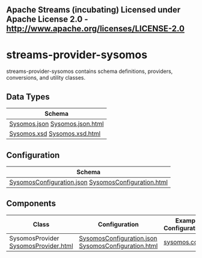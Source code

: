 Apache Streams (incubating)
Licensed under Apache License 2.0 - http://www.apache.org/licenses/LICENSE-2.0
--------------------------------------------------------------------------------

streams-provider-sysomos
==============

streams-provider-sysomos contains schema definitions, providers, conversions, and utility classes.

## Data Types

| Schema |
|--------|
| [Sysomos.json](com/sysomos/Sysomos.json "Sysomos.json") [Sysomos.json.html](apidocs/com/sysomos/Sysomos.html "javadoc") |
| [Sysomos.xsd](com/sysomos/sysomos.xsd "Sysomos.xsd") [Sysomos.xsd.html](apidocs/com/sysomos/BeatApi.html "javadoc") |

## Configuration

| Schema |
|--------|
| [SysomosConfiguration.json](com/sysomos/SysomosConfiguration.json "SysomosConfiguration.json") [SysomosConfiguration.html](apidocs/com/sysomos/SysomosConfiguration.html "javadoc") |

## Components

| Class | Configuration | Example Configuration(s) |
|-------|---------------|--------------------------|
| SysomosProvider [SysomosProvider.html](apidocs/org/apache/streams/sysomos/SysomosProvider.html "javadoc") | [SysomosConfiguration.json](com/sysomos/SysomosConfiguration.json "SysomosConfiguration.json") [SysomosConfiguration.html](apidocs/com/sysomos/SysomosConfiguration.html "javadoc") | [sysomos.conf](sysomos.conf "sysomos.conf") |


